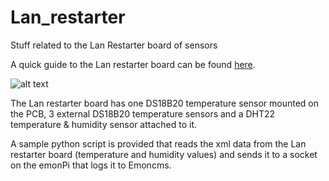 # Lan_restarter
Stuff related to the Lan Restarter board of sensors

A quick guide to the Lan restarter board can be found <a href="https://wifimag.ro/pic/detail/lan-controller-v2-big.jpg">here</a>.

![alt text](https://wifimag.ro/pic/detail/lan-controller-v2-big.jpg)

The Lan restarter board has one DS18B20 temperature sensor mounted on the PCB, 3 external DS18B20 temperature sensors and a DHT22 temperature & humidity sensor attached to it.

A sample python script is provided that reads the xml data from the Lan restarter board (temperature and humidity values) and sends it to a socket on the emonPi that logs it to Emoncms.
